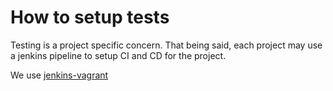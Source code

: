 # How to setup tests

Testing is a project specific concern. That being said, each project may use a jenkins pipeline to setup CI and CD for the project.

We use [jenkins-vagrant](https://github.com/etclabscore/jenkins-vagrant)
